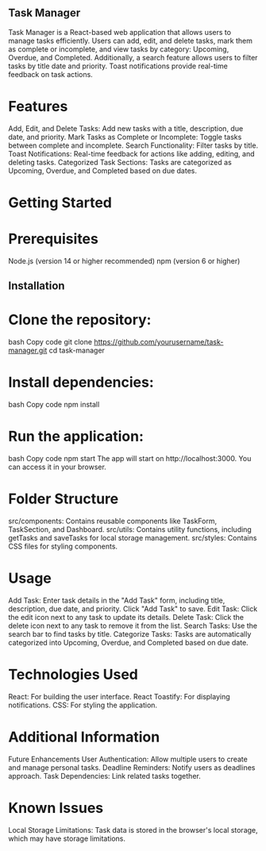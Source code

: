 ## Task Manager
Task Manager is a React-based web application that allows users to manage tasks efficiently. Users can add, edit, and delete tasks, mark them as complete or incomplete, and view tasks by category: Upcoming, Overdue, and Completed. Additionally, a search feature allows users to filter tasks by title date and priority. Toast notifications provide real-time feedback on task actions.

# Features
Add, Edit, and Delete Tasks: Add new tasks with a title, description, due date, and priority.
Mark Tasks as Complete or Incomplete: Toggle tasks between complete and incomplete.
Search Functionality: Filter tasks by title.
Toast Notifications: Real-time feedback for actions like adding, editing, and deleting tasks.
Categorized Task Sections: Tasks are categorized as Upcoming, Overdue, and Completed based on due dates.

# Getting Started
# Prerequisites
Node.js (version 14 or higher recommended)
npm (version 6 or higher)

## Installation
# Clone the repository:

bash
Copy code
git clone https://github.com/yourusername/task-manager.git
cd task-manager

# Install dependencies:

bash
Copy code
npm install

# Run the application:

bash
Copy code
npm start
The app will start on http://localhost:3000. You can access it in your browser.

# Folder Structure
src/components: Contains reusable components like TaskForm, TaskSection, and Dashboard.
src/utils: Contains utility functions, including getTasks and saveTasks for local storage management.
src/styles: Contains CSS files for styling components.

# Usage
Add Task: Enter task details in the "Add Task" form, including title, description, due date, and priority. Click "Add Task" to save.
Edit Task: Click the edit icon next to any task to update its details.
Delete Task: Click the delete icon next to any task to remove it from the list.
Search Tasks: Use the search bar to find tasks by title.
Categorize Tasks: Tasks are automatically categorized into Upcoming, Overdue, and Completed based on due date.

# Technologies Used
React: For building the user interface.
React Toastify: For displaying notifications.
CSS: For styling the application.

# Additional Information
Future Enhancements
User Authentication: Allow multiple users to create and manage personal tasks.
Deadline Reminders: Notify users as deadlines approach.
Task Dependencies: Link related tasks together.

# Known Issues
Local Storage Limitations: Task data is stored in the browser's local storage, which may have storage limitations.
